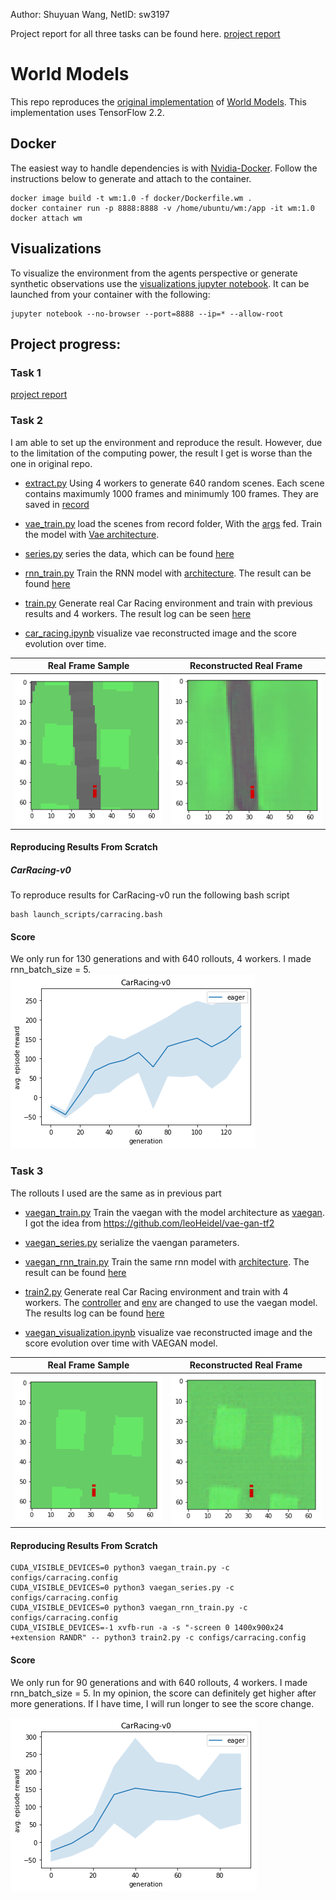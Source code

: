 Author: Shuyuan Wang, NetID: sw3197

Project report for all three tasks can be found here.
[project report](./World_Models_reports.pdf)

# World Models
This repo reproduces the [original implementation](https://github.com/hardmaru/WorldModelsExperiments) of [World Models](https://arxiv.org/abs/1803.10122). This implementation uses TensorFlow 2.2.

## Docker
The easiest way to handle dependencies is with [Nvidia-Docker](https://github.com/NVIDIA/nvidia-docker). Follow the instructions below to generate and attach to the container.
```
docker image build -t wm:1.0 -f docker/Dockerfile.wm .
docker container run -p 8888:8888 -v /home/ubuntu/wm:/app -it wm:1.0
docker attach wm
```

## Visualizations
To visualize the environment from the agents perspective or generate synthetic observations use the [visualizations jupyter notebook](WorldModels/visualizations.ipynb). It can be launched from your container with the following:
```
jupyter notebook --no-browser --port=8888 --ip=* --allow-root
```

## Project progress:
### Task 1
[project report](./World_Models_reports.pdf)

### Task 2
I am able to set up the environment and reproduce the result. However, due to the limitation of the computing power, the result I get is worse than the one in original repo.

- [extract.py](WorldModels/extract.py) 
Using 4 workers to generate 640 random scenes. Each scene contains maximumly 1000 frames and minimumly 100 frames. They are saved in [record](WorldModels/results/WorldModels/CarRacing-v0/record)

- [vae_train.py](WorldModels/vae_train.py) 
load the scenes from record folder, With the [args](./WorldModels/configs/carracing.config) fed. Train the model with [Vae architecture](./WorldModels/vae/vae.py).

- [series.py](WorldModels/series.py) 
series the data, which can be found [here](./WorldModels/results/WorldModels/CarRacing-v0/series/series.npz)

- [rnn_train.py](WorldModels/rnn_train.py)
Train the RNN model with [architecture](./WorldModels/rnn/rnn.py). The result can be found [here](./WorldModels/results/WorldModels/CarRacing-v0/tf_rnn)

- [train.py](WorldModels/train.py)
Generate real Car Racing environment and train with previous results and 4 workers. The result log can be seen [here](./WorldModels/results/WorldModels/CarRacing-v0/log)

- [car_racing.ipynb](WorldModels/car_racing.ipynb)
visualize vae reconstructed image and the score evolution over time.


Real Frame Sample             |  Reconstructed Real Frame
:-------------------------:|:-------------------------:|
![alt-text-1](imgs/vae_input.png "Real Frame")| ![alt-text-2](imgs/vae_reconstructed.png "Reconstructed Frame") 


#### Reproducing Results From Scratch
##### CarRacing-v0
To reproduce results for CarRacing-v0 run the following bash script
```
bash launch_scripts/carracing.bash
```

#### Score
We only run for 130 generations and with 640 rollouts, 4 workers. I made rnn_batch_size = 5.
![alt text](imgs/vae_score.png "CarRacing-v0")


### Task 3

The rollouts I used are the same as in previous part
- [vaegan_train.py](WorldModels/vaegan_train.py)
Train the vaegan with the model architecture as [vaegan](./WorldModels/vaegan.py). I got the idea from https://github.com/leoHeidel/vae-gan-tf2

- [vaegan_series.py](WorldModels/vaegan_series.py)
serialize the vaengan parameters.

- [vaegan_rnn_train.py](WorldModels/vaegan_rnn_train.py)
Train the same rnn model with [architecture](./WorldModels/vaegan_rnn.py). The result can be found [here](./WorldModels/results/WorldModels/CarRacing-v0/vaegan_rnn)

- [train2.py](WorldModels/train2.py)
Generate real Car Racing environment and train with 4 workers. The [controller](./WorldModels/vaegan_controller.py) and [env](./WorldModels/vaegan_env.py) are changed to use the vaegan model. The results log can be found [here](./WorldModels/results/WorldModels/CarRacing-v0/vaegan_log)

- [vaegan_visualization.ipynb](WorldModels/vaegan_visualization.ipynb)
visualize vae reconstructed image and the score evolution over time with VAEGAN model.

Real Frame Sample             |  Reconstructed Real Frame
:-------------------------:|:-------------------------:|
![alt-text-1](imgs/vaegan_input.png "Real Frame")| ![alt-text-2](imgs/vaegan_reconstructed.png "Reconstructed Frame") 


#### Reproducing Results From Scratch
```
CUDA_VISIBLE_DEVICES=0 python3 vaegan_train.py -c configs/carracing.config
CUDA_VISIBLE_DEVICES=0 python3 vaegan_series.py -c configs/carracing.config
CUDA_VISIBLE_DEVICES=0 python3 vaegan_rnn_train.py -c configs/carracing.config
CUDA_VISIBLE_DEVICES=-1 xvfb-run -a -s "-screen 0 1400x900x24 +extension RANDR" -- python3 train2.py -c configs/carracing.config
```

#### Score
We only run for 90 generations and with 640 rollouts, 4 workers. I made rnn_batch_size = 5. 
In my opinion, the score can definitely get higher after more generations. If I have time, I will run longer to see the score change.

![alt text](imgs/vaegan_score.png "CarRacing-v0")
